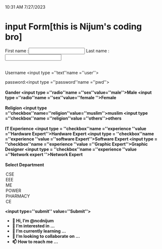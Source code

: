 10:31 AM 7/27/2023
<html> <h1 align=''center''>input Form[this is Nijum's coding bro]</h1>
<tabe align +''cen'' style +''width:700px''>

<tr> <td><form align=''center''>
First name :<input type =''text'' name = ''firstname''>
Last name :<input type =''text''name =''lastname''><br><br>

Username <input type =''text''name =''user''>

password:<input type =''password''name =''pwd''><br><br>
<b>Gander<b/>
<input type =''radio''name =''sex''value=''male''>Male
<input type =''radio''name =''sex''value=''female ''>Female<br><br>
<b>Religion </b>
<input type =''checkbox''name=''religion''value=''muslim''>muslim
<input type =''checkbox''name =''religion''value =''others''>others<br><br>
<b> IT Experience </b>
<input type = ''checkbox''name =''experience ''value =''Hardware Expert''>Hardware Expert
<input type = ''checkbox''name =''experience ''value =''software Expert''>Software Expert
<input type = ''checkbox''name =''experience ''value =''Graphic Expert''>Graphic Designer
<input type = ''checkbox''name =''experience ''value =''Network expert ''>Network Expert <br><br>
<b>Select Department</b>
<option>   CSE  </option>
<option>    EEE </option>
<option>    ME </option>
<option>    POWER </option>
<option>   PHARMACY  </option>
<option>   CE  </option>

<input type=''submit'' value=''Submit''></form></td></tr></table>

- 👋 Hi, I’m @ncdnijum
- 👀 I’m interested in ...
- 🌱 I’m currently learning ...
- 💞️ I’m looking to collaborate on ...
- 📫 How to reach me ...

<!---
ncdnijum/ncdnijum is a ✨ special ✨ repository because its `README.md` (this file) appears on your GitHub profile.
You can click the Preview link to take a look at your changes.
--->
